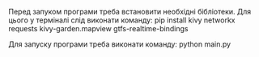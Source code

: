 Перед запуком програми треба встановити необхідні бібліотеки.
Для цього у терміналі слід виконати команду:
pip install kivy networkx requests kivy-garden.mapview gtfs-realtime-bindings

Для запуску програми треба виконати команду:
python main.py
